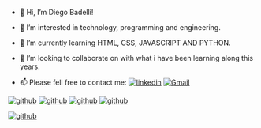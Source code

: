 - 👋 Hi, I’m Diego Badelli!

- 👀 I’m interested in technology, programming and engineering.

- 🌱 I’m currently learning HTML, CSS, JAVASCRIPT AND PYTHON.

- 💞️ I’m looking to collaborate on with what i have been learning along this years.

- 📫 Please fell free to contact me: [![linkedin](https://camo.githubusercontent.com/d8c85b9eed71a841bde41a89cf26c23da691308a5640a0dea80431ff6c1a9a09/68747470733a2f2f696d672e736869656c64732e696f2f62616467652f2d4c696e6b6564496e2d626c75653f7374796c653d666c61742d737175617265266c6f676f3d4c696e6b6564696e266c6f676f436f6c6f723d7768697465266c696e6b3d68747470733a2f2f7777772e6c696e6b6564696e2e636f6d2f696e2f72656e61746f7375677569792f)][2]
                                      [![Gmail](https://camo.githubusercontent.com/98066c9a1782c3e1aa9e2cd02680000461324b85974a31360098bbefca7f1489/68747470733a2f2f696d672e736869656c64732e696f2f62616467652f2d456d61696c2d6331343433383f7374796c653d666c61742d737175617265266c6f676f3d476d61696c266c6f676f436f6c6f723d7768697465266c696e6b3d6d61696c746f3a72656e61746f73756775697940676d61696c2e636f6d)][4]

[![github](https://camo.githubusercontent.com/d63d473e728e20a286d22bb2226a7bf45a2b9ac6c72c59c0e61e9730bfe4168c/68747470733a2f2f696d672e736869656c64732e696f2f62616467652f48544d4c352d4533344632363f7374796c653d666f722d7468652d6261646765266c6f676f3d68746d6c35266c6f676f436f6c6f723d7768697465)][1]    [![github](https://camo.githubusercontent.com/3a0f693cfa032ea4404e8e02d485599bd0d192282b921026e89d271aaa3d7565/68747470733a2f2f696d672e736869656c64732e696f2f62616467652f435353332d3135373242363f7374796c653d666f722d7468652d6261646765266c6f676f3d63737333266c6f676f436f6c6f723d7768697465)][1]   [![github](https://camo.githubusercontent.com/9d07c04bdd98c662d5df9d4e1cc1de8446ffeaebca330feb161f1fb8e1188204/68747470733a2f2f696d672e736869656c64732e696f2f62616467652f4a6176615363726970742d4637444631453f7374796c653d666f722d7468652d6261646765266c6f676f3d6a617661736372697074266c6f676f436f6c6f723d626c61636b)][1]   [![github](https://camo.githubusercontent.com/a1b2dac5667822ee0d98ae6d799da61987fd1658dfeb4d2ca6e3c99b1535ebd8/68747470733a2f2f696d672e736869656c64732e696f2f62616467652f707974686f6e2d3336373041303f7374796c653d666f722d7468652d6261646765266c6f676f3d707974686f6e266c6f676f436f6c6f723d666664643534)][1] 

[![github](https://github-readme-stats.vercel.app/api/top-langs/?username=diegobadelli&layout=compact&langs_count=7&theme=dracula)][5]


[1]: http://www.github.com/diegobadelli
[2]: https://www.linkedin.com/in/diegobadelli
[3]: https://www.instagram.com/diegobadelli
[4]: mailto:diego.badelli@gmail.com
[5]: https://github-readme-stats.vercel.app/api/top-langs/?username=diegobadelli&layout=compact&langs_count=7&theme=dracula
